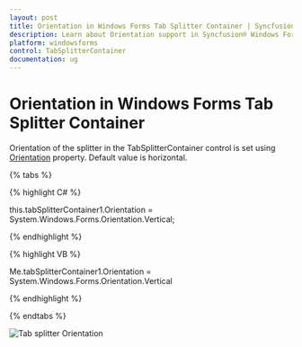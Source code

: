 ```yaml
---
layout: post
title: Orientation in Windows Forms Tab Splitter Container | Syncfusion®
description: Learn about Orientation support in Syncfusion® Windows Forms Tab Splitter Container control, its elements and more details.
platform: windowsforms
control: TabSplitterContainer
documentation: ug
---
```


# Orientation in Windows Forms Tab Splitter Container

Orientation of the splitter in the TabSplitterContainer control is set using [Orientation](https://help.syncfusion.com/cr/windowsforms/Syncfusion.Windows.Forms.Tools.TabSplitterContainer.html#Syncfusion_Windows_Forms_Tools_TabSplitterContainer_Orientation) property. Default value is horizontal.

{% tabs %}

{% highlight C# %}



this.tabSplitterContainer1.Orientation = System.Windows.Forms.Orientation.Vertical;

{% endhighlight %}

{% highlight VB %}



Me.tabSplitterContainer1.Orientation = System.Windows.Forms.Orientation.Vertical

{% endhighlight %}

{% endtabs %}

![Tab splitter Orientation](Orientation_images/Orientation_img1.jpeg)



